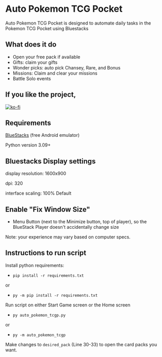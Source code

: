 # Auto Pokemon TCG Pocket

Auto Pokemon TCG Pocket is designed to automate daily tasks in the Pokemon TCG Pocket using Bluestacks


## What does it do

- Open your free pack if available
- Gifts: claim your gifts
- Wonder picks: auto pick Chansey, Rare, and Bonus
- Missions: Claim and clear your missions
- Battle Solo events


## If you like the project,

[![ko-fi](https://ko-fi.com/img/githubbutton_sm.svg)](https://ko-fi.com/F1F21AN8FX)


## Requirements

[BlueStacks](https://www.bluestacks.com) (free Android emulator)

Python version 3.09+


## Bluestacks Display settings

display resolution: 1600x900

dpi: 320

interface scaling: 100% Default

## Enable "Fix Window Size"

- Menu Button (next to the Minimize button, top of player), so the BlueStack Player doesn't accidentally change size

Note: your experience may vary based on computer specs.


## Instructions to run script

Install python requirements:
- `pip install -r requirements.txt`

or
- `py -m pip install -r requirements.txt`

Run script on either Start Game screen or the Home screen
- `py auto_pokemon_tcgp.py`

or
- `py -m auto_pokemon_tcgp`

Make changes to `desired_pack` (Line 30-33) to open the card packs you want. 
